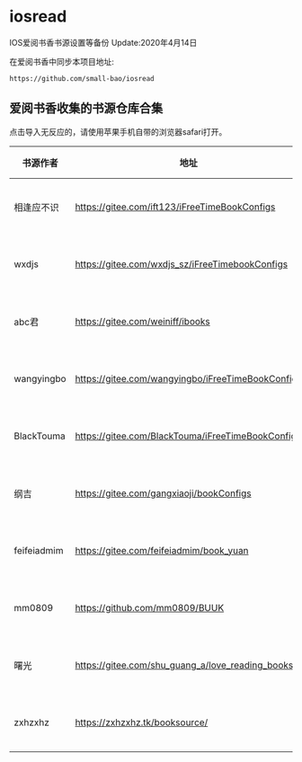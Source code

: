 # iosread
IOS爱阅书香书源设置等备份  Update:2020年4月14日

在爱阅书香中同步本项目地址:

```markup
https://github.com/small-bao/iosread
```

## 爱阅书香收集的书源仓库合集
点击导入无反应的，请使用苹果手机自带的浏览器safari打开。

| 书源作者 | 地址 | 操作 |
|--|--|--|
| 相逢应不识 | https://gitee.com/ift123/iFreeTimeBookConfigs | [点击导入](ifreetime://configs/https://gitee.com/ift123/iFreeTimeBookConfigs) |
| wxdjs | https://gitee.com/wxdjs_sz/iFreeTimebookConfigs | [点击导入](ifreetime://configs/https://gitee.com/wxdjs_sz/iFreeTimebookConfigs) |
| abc君 | https://gitee.com/weiniff/ibooks | [点击导入](ifreetime://configs/https://gitee.com/weiniff/ibooks) |
| wangyingbo | https://gitee.com/wangyingbo/iFreeTimeBookConfigs | [点击导入](ifreetime://configs/https://gitee.com/wangyingbo/iFreeTimeBookConfigs) |
| BlackTouma | https://gitee.com/BlackTouma/iFreeTimeBookConfigs | [点击导入](ifreetime://configs/https://gitee.com/BlackTouma/iFreeTimeBookConfigs) |
| 纲吉 | https://gitee.com/gangxiaoji/bookConfigs | [点击导入](ifreetime://configs/https://gitee.com/gangxiaoji/bookConfigs) |
| feifeiadmim | https://gitee.com/feifeiadmim/book_yuan | [点击导入](ifreetime://configs/https://gitee.com/feifeiadmim/book_yuan) |
| mm0809 | https://github.com/mm0809/BUUK | [点击导入](ifreetime://configs/https://github.com/mm0809/BUUK) |
| 曙光 | https://gitee.com/shu_guang_a/love_reading_books | [点击导入](ifreetime://configs/https://gitee.com/shu_guang_a/love_reading_books) |
| zxhzxhz | https://zxhzxhz.tk/booksource/ | [点击导入](ifreetime://configs/https://zxhzxhz.tk/booksource/) |
